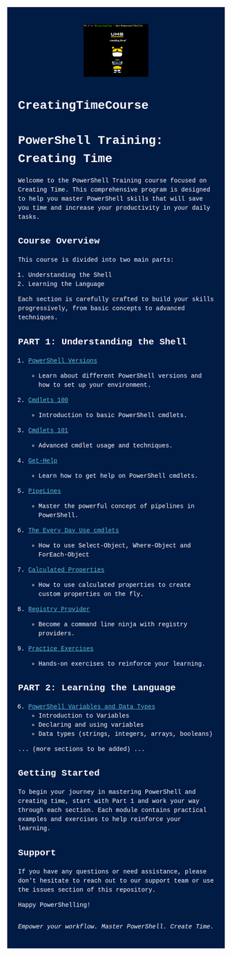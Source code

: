 <div style="background-color: #001B44; color: #FFFFFF; padding: 25px; font-family: Consolas, 'Courier New', monospace; line-height: 1.5;">

<style>
h1, h2, h3, h4, h5, h6 { color: #FFFFFF; }
a { color: #5BC0DE; }
code { background-color: #0C0838; padding: 2px 4px; border-radius: 3px; color: #FFFFFF; }
pre { 
    background-color: #0C0838; 
    padding: 10px; 
    border-radius: 5px;
    border-left: 4px solid #5BC0DE;
    color: #FFFFFF;
}
blockquote { 
    background-color: #0C0838;
    border-left: 4px solid #5BC0DE; 
    padding: 10px; 
    color: #FFFFFF;
    margin: 10px 0;
    border-radius: 5px;
}
</style>
<p align="center">
  <img src="Logo_PowershellCreatingTime.png" alt="PowerShell Creating Time Logo" width="150"/>
</p>


# CreatingTimeCourse



# PowerShell Training: Creating Time

Welcome to the PowerShell Training course focused on Creating Time. This comprehensive program is designed to help you master PowerShell skills that will save you time and increase your productivity in your daily tasks.

## Course Overview

This course is divided into two main parts:

1. Understanding the Shell
2. Learning the Language

Each section is carefully crafted to build your skills progressively, from basic concepts to advanced techniques.

## PART 1: Understanding the Shell

1. [PowerShell Versions](PowershellVersions/index.MD)
   - Learn about different PowerShell versions and how to set up your environment.

2. [Cmdlets 100](Cmdlets100/index.md)
   - Introduction to basic PowerShell cmdlets.

3. [Cmdlets 101](Cmdlets101/index.MD)
   - Advanced cmdlet usage and techniques.

4. [Get-Help](Get-Help/gethelp.md)
   - Learn how to get help on PowerShell cmdlets.

5. [PipeLines](PipeLiningAlias/pipeline.md)
   - Master the powerful concept of pipelines in PowerShell.

6. [The Every Day Use cmdlets](TheParetoCmdlets/paretocmdlets.md)
   - How to use Select-Object, Where-Object and ForEach-Object

7. [Calculated Properties](CalculatedProperties/calculatedProperties.md)
   - How to use calculated properties to create custom properties on the fly.

8. [Registry Provider](registryProvider/regproviders.md)
   - Become a command line ninja with registry providers.

9. [Practice Exercises](PracticeExercises/UserParameters/index.MD)
   - Hands-on exercises to reinforce your learning.

## PART 2: Learning the Language

6. [PowerShell Variables and Data Types](variableslogic101/variablelogic.md)
   - Introduction to Variables
   - Declaring and using variables
   - Data types (strings, integers, arrays, booleans)

... (more sections to be added) ...

## Getting Started

To begin your journey in mastering PowerShell and creating time, start with Part 1 and work your way through each section. Each module contains practical examples and exercises to help reinforce your learning.

## Support

If you have any questions or need assistance, please don't hesitate to reach out to our support team or use the issues section of this repository.

Happy PowerShelling!

---

*Empower your workflow. Master PowerShell. Create Time.*

